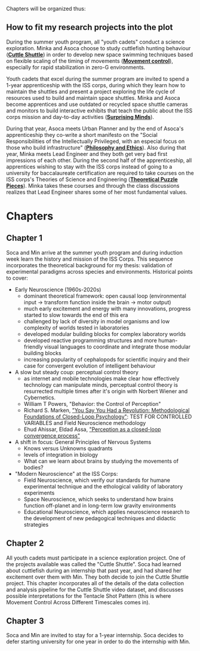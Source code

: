 Chapters will be organized thus: 

## How to fit my research projects into the plot
During the summer youth program, all "youth cadets" conduct a science exploration. Minka and Asoca choose to study cuttlefish hunting behaviour ([**Cuttle Shuttle**](http://www.danbeekim.org/open-lab-notebook/cuttlefish-hunting-behavior/)) in order to develop new space swimming techniques based on flexible scaling of the timing of movements ([**Movement control**](http://www.danbeekim.org/open-lab-notebook/movement-control-across-timescales/)), especially for rapid stabilization in zero-G environments. 

Youth cadets that excel during the summer program are invited to spend a 1-year apprenticeship with the ISS corps, during which they learn how to maintain the shuttles and present a project exploring the life cycle of resources used to build and maintain space shuttles. Minka and Asoca become apprentices and use outdated or recycled space shuttle cameras and monitors to build interactive exhibits that teach the public about the ISS corps mission and day-to-day activities ([**Surprising Minds**](http://www.danbeekim.org/open-lab-notebook/surprising-minds-brighton/)). 

During that year, Asoca meets Urban Planner and by the end of Asoca's apprenticeship they co-write a short manifesto on the "Social Responsibilities of the Intellectually Privileged, with an especial focus on those who build infrastructure" ([**Philosophy and Ethics**](http://www.danbeekim.org/open-lab-notebook/scientific-philosophy-ethics/)). Also during that year, Minka meets Lead Engineer and they both get very bad first impressions of each other. During the second half of the apprenticeship, all apprentices wishing to stay with the ISS corps instead of going to a university for baccalaureate certification are required to take courses on the ISS corps's Theories of Science and Engineering ([**Theoretical Puzzle Pieces**](http://www.danbeekim.org/brainplay/2018-02-02-theoretical-puzzle-pieces/)). Minka takes these courses and through the class discussions realizes that Lead Engineer shares some of her most fundamental values. 

# Chapters

## Chapter 1
Soca and Min arrive at the summer youth program and during induction week learn the history and mission of the ISS Corps. This sequence incorporates the theoretical background for my thesis: validation of experimental paradigms across species and environments. Historical points to cover: 
- Early Neuroscience (1960s-2020s)
  - dominant theoretical framework: open causal loop (environmental input -> transform function inside the brain -> motor output)
  - much early excitement and energy with many innovations, progress started to slow towards the end of this era
  - challenged by lack of diversity in model organisms and low complexity of worlds tested in laboratories
  - developed modular building blocks for complex laboratory worlds
  - developed reactive programming structures and more human-friendly visual languages to coordinate and integrate those modular building blocks
  - increasing popularity of cephalopods for scientific inquiry and their case for convergent evolution of intelligent behaviour
- A slow but steady coup: perceptual control theory 
  - as internet and mobile technologies make clear how effectively technology can manipulate minds, perceptual control theory is resurrected multiple times after it's origin with Norbert Wiener and Cybernetics. 
  - William T Powers, "Behavior: the Control of Perception"
  - Richard S. Marken, ["You Say You Had a Revolution: Methodological Foundations of Closed-Loop Psychology"](https://www.researchgate.net/publication/232499797_You_Say_You_Had_a_Revolution_Methodological_Foundations_of_Closed-Loop_Psychology): TEST FOR CONTROLLED VARIABLES and Field Neuroscience methodology
  - Ehud Ahissar, Eldad Assa, ["Perception as a closed-loop convergence process"](https://elifesciences.org/articles/12830)
- A shift in focus: General Principles of Nervous Systems
  - Knows versus Unknowns quadrants
  - levels of integration in biology
  - What can we learn about brains by studying the movements of bodies?
- "Modern Neuroscience" at the ISS Corps: 
  - Field Neuroscience, which verify our standards for humane experimental technique and the ethological validity of laboratory experiments
  - Space Neuroscience, which seeks to understand how brains function off-planet and in long-term low gravity environments
  - Educational Neuroscience, which applies neuroscience research to the development of new pedagogical techniques and didactic strategies

## Chapter 2
All youth cadets must participate in a science exploration project. One of the projects available was called the "Cuttle Shuttle". Soca had learned about cuttlefish during an internship that past year, and had shared her excitement over them with Min. They both decide to join the Cuttle Shuttle project. This chapter incorporates all of the details of the data collection and analysis pipeline for the Cuttle Shuttle video dataset, and discusses possible interpretations for the Tentacle Shot Pattern (this is where Movement Control Across Different Timescales comes in). 

## Chapter 3
Soca and Min are invited to stay for a 1-year internship. Soca decides to defer starting university for one year in order to do the internship with Min. 
